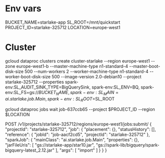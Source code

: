 # Env vars

BUCKET_NAME=starlake-app
SL_ROOT=/mnt/quickstart
PROJECT_ID=starlake-325712
LOCATION=europe-west1

# Cluster
gcloud dataproc clusters create cluster-starlake
      --region europe-west1
      --zone europe-west1-b
      --master-machine-type n1-standard-4
      --master-boot-disk-size 500
      --num-workers 2
      --worker-machine-type n1-standard-4
      --worker-boot-disk-size 500
      --image-version 2.0-debian10
      --project starlake-325712
      --properties
        spark-env:SL_AUDIT_SINK_TYPE=BigQuerySink,
        spark-env:SL_ENV=BQ,
        spark-env:SL_FS=gs://$BUCKET_NAME,
        spark-env:SL_MAIN=ai.starlake.job.Main,
        spark-env:SL_ROOT=$SL_ROOT

gcloud dataproc jobs wait job-637ccb65 --project $PROJECT_ID --region $LOCATION

POST /v1/projects/starlake-325712/regions/europe-west1/jobs:submit/
{
  "projectId": "starlake-325712",
  "job": {
    "placement": {},
    "statusHistory": [],
    "reference": {
      "jobId": "job-aacf2cd5",
      "projectId": "starlake-325712"
    },
    "sparkJob": {
      "mainClass": "ai.starlake.job.Main",
      "properties": {},
      "jarFileUris": [
        "gs://starlake-app/star10.jar",
        "gs://spark-lib/bigquery/spark-bigquery-latest_2.12.jar"
      ],
      "args": [
        "import"
      ]
    }
  }
}

